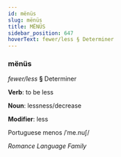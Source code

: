 ```yaml
---
id: mënüs
slug: mënüs
title: MËNÜS
sidebar_position: 647
hoverText: fewer/less § Determiner
---
```


### mënüs

*fewer/less* **§** Determiner

**Verb**: to be less

**Noun**: lessness/decrease

**Modifier**: less

Portuguese menos /ˈme.nuʃ/

*Romance Language Family*